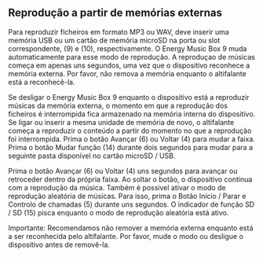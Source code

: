 ## Reprodução a partir de memórias externas

Para reproduzir ficheiros em formato MP3 ou WAV, deve inserir uma memória USB ou um cartão de memória microSD na porta ou slot correspondente, (9) e (10), respectivamente. O Energy Music Box 9 muda automaticamente para esse modo de reprodução. A reproduçao de músicas começa em apenas uns segundos, uma vez que o dispositivo reconhece a memória externa. Por favor, não remova a memória enquanto o altifalante está a reconhecê-la.

Se desligar o Energy Music Box 9 enquanto o dispositivo está a reproduzir músicas da memória externa, o momento em que a reprodução dos ficheiros é interrompida fica armazenado na memória interna do dispositivo. Se ligar ou inserir a mesma unidade de memória de novo, o altifalante começa a reproduzir o conteúdo a partir do momento no que a reprodução foi interrompida.
Prima o botão Avançar (6) ou Voltar (4) para mudar a faixa. Prima o botão Mudar função (14) durante dois segundos para mudar para a seguinte pasta disponível no cartão microSD / USB.

Prima o botão Avançar (6) ou Voltar (4) uns segundos para avançar ou retroceder dentro da própria faixa. Ao soltar o botão, o dispositivo continua com a reprodução da música. Também é possivel ativar o modo de reprodução aleatória de músicas. Para isso, prima o Botão Início / Parar e Controlo de chamadas (5) durante uns segundos. O indicador de função SD / SD (15) pisca enquanto o modo de reprodução aleatória está ativo.

Importante: Recomendamos não remover a memória externa enquanto está a ser reconhecida pelo altifalante. Por favor, mude o modo ou desligue o dispositivo antes de removê-la.






